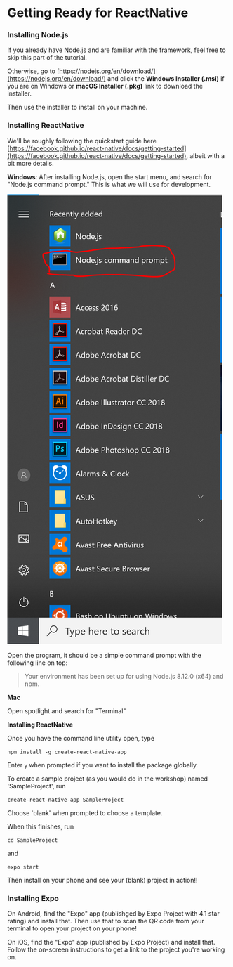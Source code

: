 # Getting Ready for ReactNative

### Installing Node.js

If you already have Node.js and are familiar with the framework, feel free
to skip this part of the tutorial.

Otherwise, go to [https://nodejs.org/en/download/](https://nodejs.org/en/download/) and click the **Windows Installer (.msi)** if you are on Windows or **macOS Installer (.pkg)** link to download the installer.

Then use the installer to install on your machine.

### Installing ReactNative

We'll be roughly following the quickstart guide here [https://facebook.github.io/react-native/docs/getting-started](https://facebook.github.io/react-native/docs/getting-started), albeit with a bit more details.

**Windows**:
After installing Node.js, open the start menu, and search for "Node.js command prompt." This is what we will use for development.

![Node.js command prompt](node-js-cmd-prompt.PNG)

Open the program, it should be a simple command prompt with the following line on top:

> Your environment has been set up for using Node.js 8.12.0 (x64) and npm.

**Mac**

Open spotlight and search for "Terminal"

**Installing ReactNative**

Once you have the command line utility open, type
```
npm install -g create-react-native-app
```

Enter `y` when prompted if you want to install the package globally.

To create a sample project (as you would do in the workshop) named 'SampleProject', run
```
create-react-native-app SampleProject
```

Choose 'blank' when prompted to choose a template.

When this finishes, run
```
cd SampleProject
```
and
```
expo start
```

Then install on your phone and see your (blank) project in action!!

### Installing Expo

On Android, find the "Expo" app (publishged by Expo Project with 4.1 star rating) and install that. Then use that to scan the QR code from your terminal to open your project on your phone!

On iOS, find the "Expo" app (published by Expo Project) and install that. Follow the on-screen instructions to get a link to the project you're working on. 
